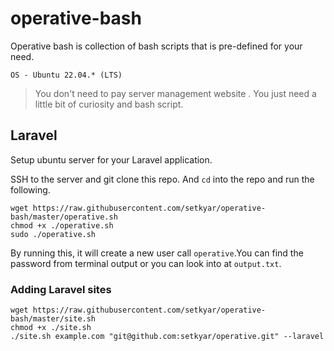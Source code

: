 # operative-bash

Operative bash is collection of bash scripts that is pre-defined for your need.

```
OS - Ubuntu 22.04.* (LTS)
```

> You don't need to pay server management website . You just need a little bit of curiosity and bash script.

## Laravel

Setup ubuntu server for your Laravel application.

SSH to the server and git clone this repo. And `cd` into the repo and run the following.

```
wget https://raw.githubusercontent.com/setkyar/operative-bash/master/operative.sh
chmod +x ./operative.sh
sudo ./operative.sh
```

By running this, it will create a new user call `operative`.You can find the password from terminal output or you can look into at `output.txt`.

### Adding Laravel sites

```
wget https://raw.githubusercontent.com/setkyar/operative-bash/master/site.sh
chmod +x ./site.sh
./site.sh example.com "git@github.com:setkyar/operative.git" --laravel
```